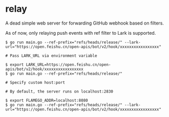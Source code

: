 # relay

A dead simple web server for forwarding GitHub webhook based on filters.

As of now, only relaying push events with ref filter to Lark is supported.

```
$ go run main.go --ref-prefix="refs/heads/release/" --lark-url="https://open.feishu.cn/open-apis/bot/v2/hook/xxxxxxxxxxxxxxxxx"

# Pass LARK_URL via environment variable

$ export LARK_URL=https://open.feishu.cn/open-apis/bot/v2/hook/xxxxxxxxxxxxxxxxx
$ go run main.go --ref-prefix="refs/heads/release/"

# Specify custom host:port

# By default, the server runs on localhost:2830

$ export FLAMEGO_ADDR=localhost:8080
$ go run main.go --ref-prefix="refs/heads/release/" --lark-url="https://open.feishu.cn/open-apis/bot/v2/hook/xxxxxxxxxxxxxxxxx"

```
